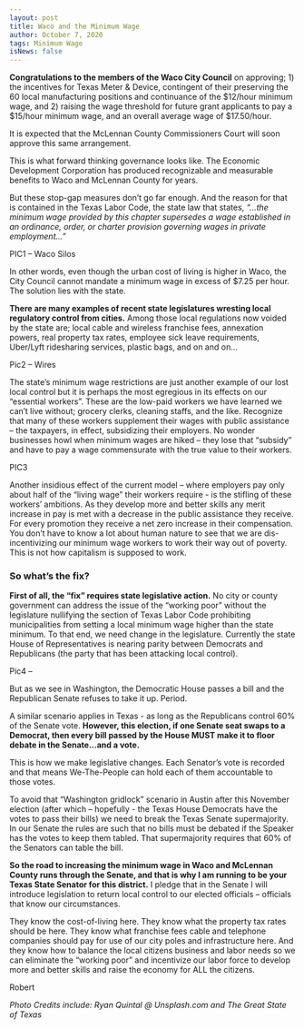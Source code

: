 ```yaml
---
layout: post
title: Waco and the Minimum Wage
author: October 7, 2020
tags: Minimum Wage
isNews: false
---
```

**Congratulations to the members of the Waco City Council** on approving; 1) the incentives for Texas Meter & Device, contingent of their preserving the 60 local manufacturing positions and continuance of the $12/hour minimum wage, and 2) raising the wage threshold for future grant applicants to pay a $15/hour minimum wage, and an overall average wage of $17.50/hour. 

It is expected that the McLennan County Commissioners Court will soon approve this same arrangement.

This is what forward thinking governance looks like. The Economic Development Corporation has produced recognizable and measurable benefits to Waco and McLennan County for years. 

But these stop-gap measures don’t go far enough. And the reason for that is contained in the Texas Labor Code, the state law that states, *“...the minimum wage provided by this chapter supersedes a wage established in an ordinance, order, or charter provision governing wages in private employment...”* 

PIC1 – Waco Silos

In other words, even though the urban cost of living is higher in Waco, the City Council cannot mandate a minimum wage in excess of $7.25 per hour. The solution lies with the state.

**There are many examples of recent state legislatures wresting local regulatory control from cities.** Among those local regulations now voided by the state are; local cable and wireless franchise fees, annexation powers, real property tax rates, employee sick leave requirements, Uber/Lyft ridesharing services, plastic bags, and on and on...

Pic2 – Wires

The state’s minimum wage restrictions are just another example of our lost local control but it is perhaps the most egregious in its effects on our “essential workers”. These are the low-paid workers we have learned we can’t live without; grocery clerks, cleaning staffs, and the like. Recognize that many of these workers supplement their wages with public assistance – the taxpayers, in effect, subsidizing their employers. No wonder businesses howl when minimum wages are hiked – they lose that “subsidy” and have to pay a wage commensurate with the true value to their workers.

PIC3

Another insidious effect of the current model – where employers pay only about half of the “living wage” their workers require - is the stifling of these workers’ ambitions. As they develop more and better skills any merit increase in pay is met with a decrease in the public assistance they receive. For every promotion they receive a net zero increase in their compensation. You don’t have to know a lot about human nature to see that we are dis-incentivizing our minimum wage workers to work their way out of poverty. This is not how capitalism is supposed to work.

### So what’s the fix?

**First of all, the “fix” requires state legislative action.** No city or county government can address the issue of the “working poor” without the legislature nullifying the section of Texas Labor Code prohibiting municipalities from setting a local minimum wage higher than the state minimum.
To that end, we need change in the legislature. Currently the state House of Representatives is nearing parity between Democrats and Republicans (the party that has been attacking local control). 

Pic4 – 

But as we see in Washington, the Democratic House passes a bill and the Republican Senate refuses to take it up. Period. 

A similar scenario applies in Texas - as long as the Republicans control 60% of the Senate vote. **However, this election, if one Senate seat swaps to a Democrat, then every bill passed by the House MUST make it to floor debate in the Senate...and a vote.** 

This is how we make legislative changes. Each Senator’s vote is recorded and that means We-The-People can hold each of them accountable to those votes.

To avoid that “Washington gridlock” scenario in Austin after this November election (after which – hopefully - the Texas House Democrats have the votes to pass their bills) we need to break the Texas Senate supermajority. In our Senate the rules are such that no bills must be debated if the Speaker has the votes to keep them tabled. That supermajority requires that 60% of the Senators can table the bill.

**So the road to increasing the minimum wage in Waco and McLennan County runs through the Senate, and that is why I am running to be your Texas State Senator for this district.** I pledge that in the Senate I will introduce legislation to return local control to our elected officials – officials that know our circumstances. 

They know the cost-of-living here. They know what the property tax rates should be here. They know what franchise fees cable and telephone companies should pay for use of our city poles and infrastructure here. And they know how to balance the local citizens business and labor needs so we can eliminate the “working poor” and incentivize our labor force to develop more and better skills and raise the economy for ALL the citizens.

Robert

*Photo Credits include:
Ryan Quintal @ Unsplash.com and The Great State of Texas*